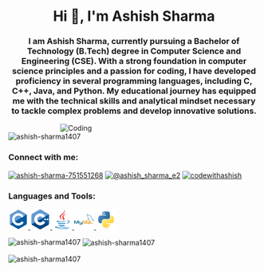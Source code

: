 

<h1 align="center">Hi 👋, I'm Ashish Sharma</h1>
<h3 align="center">I am Ashish Sharma, currently pursuing a Bachelor of Technology (B.Tech) degree in Computer Science and Engineering (CSE). With a strong foundation in computer science principles and a passion for coding, I have developed proficiency in several programming languages, including C, C++, Java, and Python. My educational journey has equipped me with the technical skills and analytical mindset necessary to tackle complex problems and develop innovative solutions.</h3>

<img align= "right" alt="Coding" width="400" src="https://i.giphy.com/media/v1.Y2lkPTc5MGI3NjExYnpmZm82bWNyaG45NzljNjNoMGwyZHAyZ2pib25tNWxzc2NoYnJ3NSZlcD12MV9pbnRlcm5hbF9naWZfYnlfaWQmY3Q9Zw/du3J3cXyzhj75IOgvA/giphy.gif">

<p align="left"> <img src="https://komarev.com/ghpvc/?username=ashish-sharma1407&label=Profile%20views&color=0e75b6&style=flat" alt="ashish-sharma1407" /> </p>

<h3 align="left">Connect with me:</h3>
<p align="left">
<a href="https://linkedin.com/in/ashish-sharma-751551268" target="blank"><img align="center" src="https://raw.githubusercontent.com/rahuldkjain/github-profile-readme-generator/master/src/images/icons/Social/linked-in-alt.svg" alt="ashish-sharma-751551268" height="30" width="40" /></a>
<a href="https://www.hackerrank.com/@ashish_sharma_e2" target="blank"><img align="center" src="https://raw.githubusercontent.com/rahuldkjain/github-profile-readme-generator/master/src/images/icons/Social/hackerrank.svg" alt="@ashish_sharma_e2" height="30" width="40" /></a>
<a href="https://www.leetcode.com/codewithashish" target="blank"><img align="center" src="https://raw.githubusercontent.com/rahuldkjain/github-profile-readme-generator/master/src/images/icons/Social/leet-code.svg" alt="codewithashish" height="30" width="40" /></a>
</p>

<h3 align="left">Languages and Tools:</h3>
<p align="left"> <a href="https://www.cprogramming.com/" target="_blank" rel="noreferrer"> <img src="https://raw.githubusercontent.com/devicons/devicon/master/icons/c/c-original.svg" alt="c" width="40" height="40"/> </a> <a href="https://www.w3schools.com/cpp/" target="_blank" rel="noreferrer"> <img src="https://raw.githubusercontent.com/devicons/devicon/master/icons/cplusplus/cplusplus-original.svg" alt="cplusplus" width="40" height="40"/> </a> <a href="https://www.java.com" target="_blank" rel="noreferrer"> <img src="https://raw.githubusercontent.com/devicons/devicon/master/icons/java/java-original.svg" alt="java" width="40" height="40"/> </a> <a href="https://www.mysql.com/" target="_blank" rel="noreferrer"> <img src="https://raw.githubusercontent.com/devicons/devicon/master/icons/mysql/mysql-original-wordmark.svg" alt="mysql" width="40" height="40"/> </a> <a href="https://www.python.org" target="_blank" rel="noreferrer"> <img src="https://raw.githubusercontent.com/devicons/devicon/master/icons/python/python-original.svg" alt="python" width="40" height="40"/> </a> </p>

<p><img align="left" src="https://github-readme-stats.vercel.app/api/top-langs?username=ashish-sharma1407&show_icons=true&locale=en&layout=compact" alt="ashish-sharma1407" /></p>

<p>&nbsp;<img align="center" src="https://github-readme-stats.vercel.app/api?username=ashish-sharma1407&show_icons=true&locale=en" alt="ashish-sharma1407" /></p>

<p><img align="center" src="https://github-readme-streak-stats.herokuapp.com/?user=ashish-sharma1407&" alt="ashish-sharma1407" /></p>

